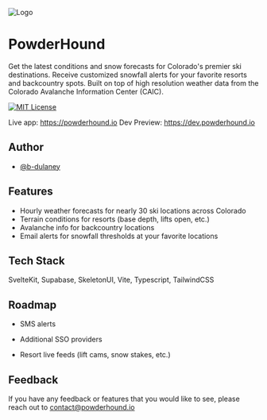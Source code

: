 ![Logo](https://powderhound-static-images.s3.us-east-2.amazonaws.com/logo-256px.png)

# PowderHound

Get the latest conditions and snow forecasts for Colorado's premier ski destinations. Receive customized snowfall alerts for your favorite resorts and backcountry spots. Built on top of high resolution weather data from the Colorado Avalanche Information Center (CAIC).

[![MIT License](https://img.shields.io/badge/License-MIT-green.svg)](https://choosealicense.com/licenses/mit/)

Live app: https://powderhound.io
Dev Preview: https://dev.powderhound.io

## Author

- [@b-dulaney](https://github.com/b-dulaney)

## Features

- Hourly weather forecasts for nearly 30 ski locations across Colorado
- Terrain conditions for resorts (base depth, lifts open, etc.)
- Avalanche info for backcountry locations
- Email alerts for snowfall thresholds at your favorite locations

## Tech Stack

SvelteKit, Supabase, SkeletonUI, Vite, Typescript, TailwindCSS

## Roadmap

- SMS alerts

- Additional SSO providers

- Resort live feeds (lift cams, snow stakes, etc.)

## Feedback

If you have any feedback or features that you would like to see, please reach out to contact@powderhound.io
